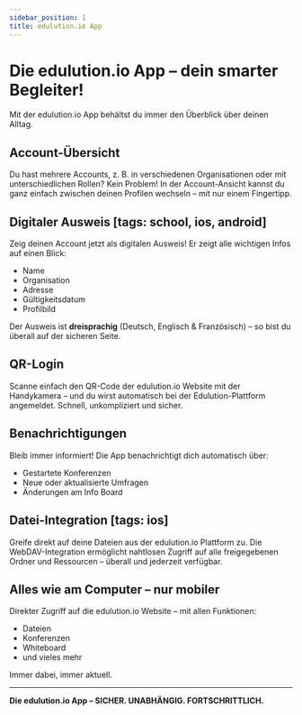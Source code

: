 ```yaml
---
sidebar_position: 1
title: edulution.io App
---
```


# Die edulution.io App – dein smarter Begleiter!

Mit der edulution.io App behältst du immer den Überblick über deinen Alltag.

## Account-Übersicht

Du hast mehrere Accounts, z. B. in verschiedenen Organisationen oder mit unterschiedlichen Rollen? Kein Problem! In der Account-Ansicht kannst du ganz einfach zwischen deinen Profilen wechseln – mit nur einem Fingertipp.

## Digitaler Ausweis [tags: school, ios, android]

Zeig deinen Account jetzt als digitalen Ausweis! Er zeigt alle wichtigen Infos auf einen Blick:

- Name
- Organisation
- Adresse
- Gültigkeitsdatum
- Profilbild

Der Ausweis ist **dreisprachig** (Deutsch, Englisch & Französisch) – so bist du überall auf der sicheren Seite.

## QR-Login 
Scanne einfach den QR-Code der edulution.io Website mit der Handykamera – und du wirst automatisch bei der Edulution-Plattform angemeldet. Schnell, unkompliziert und sicher.

## Benachrichtigungen

Bleib immer informiert! Die App benachrichtigt dich automatisch über:

- Gestartete Konferenzen
- Neue oder aktualisierte Umfragen
- Änderungen am Info Board

## Datei-Integration [tags: ios]

Greife direkt auf deine Dateien aus der edulution.io Plattform zu. Die WebDAV-Integration ermöglicht nahtlosen Zugriff auf alle freigegebenen Ordner und Ressourcen – überall und jederzeit verfügbar.

## Alles wie am Computer – nur mobiler

Direkter Zugriff auf die edulution.io Website – mit allen Funktionen:

- Dateien
- Konferenzen
- Whiteboard
- und vieles mehr

Immer dabei, immer aktuell.

---

**Die edulution.io App – SICHER. UNABHÄNGIG. FORTSCHRITTLICH.**